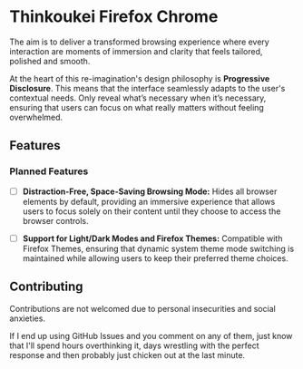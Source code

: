 # Thinkoukei Firefox Chrome

The aim is to deliver a transformed browsing experience where every interaction are moments of immersion and clarity that feels tailored, polished and smooth.

At the heart of this re-imagination's design philosophy is **Progressive Disclosure**. This means that the interface seamlessly adapts to the user's contextual needs. Only reveal what’s necessary when it’s necessary, ensuring that users can focus on what really matters without feeling overwhelmed. 

## Features

### Planned Features

- [ ] **Distraction-Free, Space-Saving Browsing Mode:**
    Hides all browser elements by default, providing an immersive experience that allows users to focus solely on their content until they choose to access the browser controls.

- [ ] **Support for Light/Dark Modes and Firefox Themes:**
    Compatible with Firefox Themes, ensuring that dynamic system theme mode switching is maintained while allowing users to keep their preferred theme choices.

## Contributing
Contributions are not welcomed due to personal insecurities and social anxieties.

If I end up using GitHub Issues and you comment on any of them, just know that I'll spend hours overthinking it, days wrestling with the perfect response and then probably just chicken out at the last minute.
